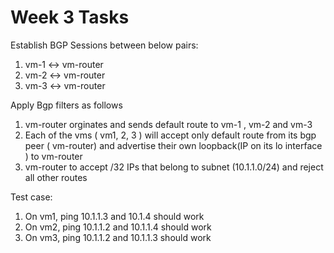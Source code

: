 # Week 3 Tasks
Establish BGP Sessions between below pairs:
1. vm-1 <-> vm-router
2. vm-2 <-> vm-router
3. vm-3 <-> vm-router

Apply Bgp filters as follows
1. vm-router orginates and sends default route to vm-1 , vm-2 and vm-3
2. Each of the vms ( vm1, 2, 3 ) will accept only default route from its bgp peer ( vm-router) and advertise their own loopback(IP on its lo interface ) to vm-router
3. vm-router to accept /32 IPs that belong to subnet (10.1.1.0/24) and reject all other routes

Test case:
1. On vm1, ping 10.1.1.3 and 10.1.4 should work
2. On vm2, ping 10.1.1.2 and 10.1.1.4 should work
3. On vm3, ping 10.1.1.2 and 10.1.1.3 should work
